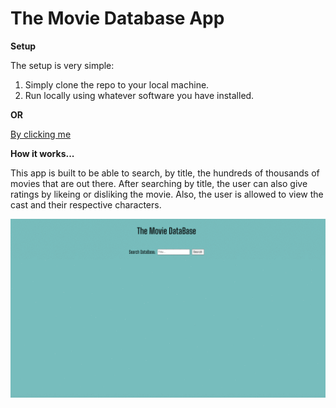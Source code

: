 # **The Movie Database App**

**Setup**<br/>

The setup is very simple:

1. Simply clone the repo to your local machine.
2. Run locally using whatever software you have installed.

**OR**<br/>

[By clicking me](https://themoviedatabase-byjdm.netlify.app/)

**How it works...**<br/>

This app is built to be able to search, by title, the hundreds of thousands of movies that are out there. After searching by title, the user can also give ratings by likeing or disliking the movie. Also, the user is allowed to view the cast and their respective characters.

![](demo.gif)
